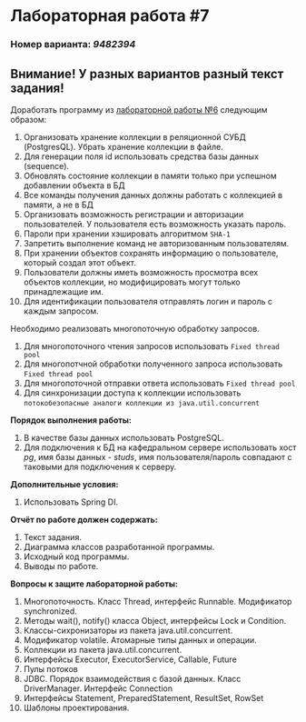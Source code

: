 # Лабораторная работа #7
### Номер варианта: _9482394_

## Внимание! У разных вариантов разный текст задания!
Доработать программу из [лабораторной работы №6](https://github.com/VeraKasianenko/Programming_2_term_SE/tree/main/lab6) следующим образом:
1. Организовать хранение коллекции в реляционной СУБД (PostgresQL). Убрать хранение коллекции в файле.
2. Для генерации поля id использовать средства базы данных (sequence).
3. Обновлять состояние коллекции в памяти только при успешном добавлении объекта в БД
4. Все команды получения данных должны работать с коллекцией в памяти, а не в БД
5. Организовать возможность регистрации и авторизации пользователей. У пользователя есть возможность указать пароль.
6. Пароли при хранении хэшировать алгоритмом `SHA-1`
7. Запретить выполнение команд не авторизованным пользователям.
8. При хранении объектов сохранять информацию о пользователе, который создал этот объект.
9. Пользователи должны иметь возможность просмотра всех объектов коллекции, но модифицировать могут только принадлежащие им.
10. Для идентификации пользователя отправлять логин и пароль с каждым запросом.

Необходимо реализовать многопоточную обработку запросов.
1. Для многопоточного чтения запросов использовать `Fixed thread pool`
2. Для многопотчной обработки полученного запроса использовать `Fixed thread pool`
3. Для многопоточной отправки ответа использовать `Fixed thread pool`
4. Для синхронизации доступа к коллекции использовать `потокобезопасные аналоги коллекции из java.util.concurrent`
   
**Порядок выполнения работы:**
1. В качестве базы данных использовать PostgreSQL.
2. Для подключения к БД на кафедральном сервере использовать хост _pg_, имя базы данных - _studs_, имя пользователя/пароль совпадают с таковыми для подключения к серверу.

**Дополнительные условия:**
1. Использовать Spring DI.

**Отчёт по работе должен содержать:**
1. Текст задания. 
2. Диаграмма классов разработанной программы. 
3. Исходный код программы. 
4. Выводы по работе.

**Вопросы к защите лабораторной работы:**
1. Многопоточность. Класс Thread, интерфейс Runnable. Модификатор synchronized. 
2. Методы wait(), notify() класса Object, интерфейсы Lock и Condition. 
3. Классы-сихронизаторы из пакета java.util.concurrent. 
4. Модификатор volatile. Атомарные типы данных и операции. 
5. Коллекции из пакета java.util.concurrent. 
6. Интерфейсы Executor, ExecutorService, Callable, Future 
7. Пулы потоков 
8. JDBC. Порядок взаимодействия с базой данных. Класс DriverManager. Интерфейс Connection 
9. Интерфейсы Statement, PreparedStatement, ResultSet, RowSet 
10. Шаблоны проектирования.